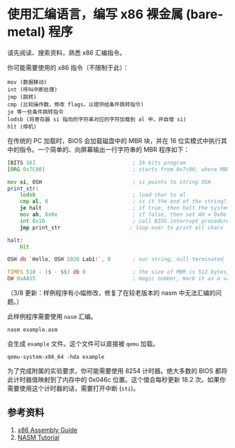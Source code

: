 # 使用汇编语言，编写 x86 裸金属 (bare-metal) 程序

请先阅读、搜索资料，熟悉 x86 汇编指令。

你可能需要使用的 x86 指令（不限制于此）：

```
mov (数据移动)
int (呼叫中断处理)
jmp (跳转)
cmp (比较操作数，修改 flags，以提供给条件跳转指令)
je 等一些条件跳转指令
lodsb (将寄存器 si 指向的字符串对应的字符加载到 al 中，并自增 si)
hlt (停机)
```

在传统的 PC 加载时，BIOS 会加载磁盘中的 MBR 块，并在 16 位实模式中执行其中的指令。一个简单的、向屏幕输出一行字符串的 MBR 程序如下：

```asm
[BITS 16]                               ; 16 bits program
[ORG 0x7C00]                            ; starts from 0x7c00, where MBR lies in memory

mov si, OSH                             ; si points to string OSH
print_str:
    lodsb                               ; load char to al
    cmp al, 0                           ; is it the end of the string?
    je halt                             ; if true, then halt the system
    mov ah, 0x0e                        ; if false, then set AH = 0x0e 
    int 0x10                            ; call BIOS interrupt procedure, print a char to screen
    jmp print_str                      ; loop over to print all chars

halt:
    hlt

OSH db `Hello, OSH 2020 Lab1!`, 0       ; our string, null-terminated

TIMES 510 - ($ - $$) db 0               ; the size of MBR is 512 bytes, fill remaining bytes to 0
DW 0xAA55                               ; magic number, mark it as a valid bootloader to BIOS
```

（3/8 更新：样例程序有小幅修改，修复了在较老版本的 nasm 中无法汇编的问题。）

此样例程序需要使用 `nasm` 汇编。

```
nasm example.asm
```

会生成 `example` 文件。这个文件可以直接被 `qemu` 加载。

```
qemu-system-x86_64 -hda example
```

为了完成附属的实验要求，你可能需要使用 8254 计时器。绝大多数的 BIOS 都将此计时器值映射到了内存中的 0x046c 位置。这个值会每秒更新 18.2 次。如果你需要使用这个计时器的话，需要打开中断 (`sti`)。

## 参考资料

1. [x86 Assembly Guide](https://www.cs.virginia.edu/~evans/cs216/guides/x86.html)
2. [NASM Tutorial](https://cs.lmu.edu/~ray/notes/nasmtutorial/)
